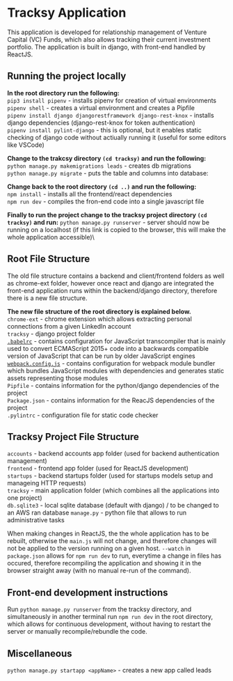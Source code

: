 # Tracksy Application

This application is developed for relationship management of Venture Capital (VC) Funds, which also allows tracking their current investment portfolio. The application is built in django, with front-end handled by ReactJS.

## Running the project locally

**In the root directory run the following:**\
`pip3 install pipenv` - installs pipenv for creation of virtual environments \
`pipenv shell` - creates a virtual environment and creates a Pipfile \
`pipenv install django djangorestframework django-rest-knox` - installs django dependencies (django-rest-knox for token authentication) \
`pipenv install pylint-django` - this is optional, but it enables static checking of django code without actiually running it (useful for some editors like VSCode)

**Change to the trakcsy directory `(cd tracksy)` and run the following:**\
`python manage.py makemigrations leads` - creates db migrations \
`python manage.py migrate` - puts the table and columns into database:

**Change back to the root directory `(cd ..)` and run the following:**\
`npm install` - installs all the frontend/react dependencies\
`npm run dev` - compiles the fron-end code into a single javascript file

**Finally to run the project change to the tracksy project directory `(cd tracksy)` and run:**
`python manage.py runserver` - server should now be running on a localhost (if this link is copied to the browser, this will make the whole application accessible)\

## Root File Structure

The old file structure contains a backend and client/frontend folders as well as chrome-ext folder, however once react and django are integrated the front-end application runs within the backend/django directory, therefore there is a new file structure.

**The new file structure of the root directory is explained below.**\
`chrome-ext` - chrome extension which allows extracting personal connections from a given LinkedIn account\
`tracksy` - django project folder\
[`.babelrc`](https://babeljs.io/) - contains configuration for JavaScript transcompiler that is mainly used to convert ECMAScript 2015+ code into a backwards compatible version of JavaScript that can be run by older JavaScript engines \
[`webpack.config.js`](https://webpack.js.org/) - contains configuration for webpack module bundler which bundles JavaScript modules with dependencies and generates static assets representing those modules\
`Pipfile` - contains information for the python/django dependencies of the project \
`Package.json` - contains information for the ReacJS dependencies of the project\
`.pylintrc` - configuration file for static code checker

## Tracksy Project File Structure

`accounts` - backend accounts app folder (used for backend authentication management)\
`frontend` - frontend app folder (used for ReactJS development) \
`startups` - backend startups folder (used for startups models setup and manageing HTTP requests)\
`tracksy` - main application folder (which combines all the applications into one project)\
`db.sqlite3` - local sqlite database (default with django) / to be changed to an AWS ran database
`manage.py` - python file that allows to run administrative tasks

When making changes in ReactJS, the the whole application has to be rebuilt,
otherwise the `main.js` will not change, and therefore changes will not be applied to the version running on a given host. `--watch` in `package.json` allows for `npm run dev` to run, everytime a change in files has occured, therefore recompiling the application and showing it in the browser straight away (with no manual re-run of the command).

## Front-end development instructions

Run `python manage.py runserver` from the tracksy directory, and simultaneously in another terminal run `npm run dev` in the root directory, which allows for continuous development, without having to restart the server or manually recompile/rebundle the code.

## Miscellaneous

`python manage.py startapp <appName>` - creates a new app called leads
